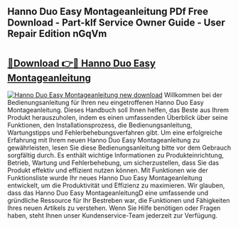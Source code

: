 ## Hanno Duo Easy Montageanleitung PDf Free Download - Part-klf Service Owner Guide - User Repair Edition nGqVm

# <h2><a href="http://df7cc1l.blite.top/?on=Hanno+Duo+Easy+Montageanleitung">🔗Download 👉🔴 Hanno Duo Easy Montageanleitung</a></h2>

[![Hanno Duo Easy Montageanleitung new download](https://i.imgur.com/lujVjoI.png)](http://df7cc1l.blite.top/?on=Hanno+Duo+Easy+Montageanleitung)
Willkommen bei der Bedienungsanleitung für Ihren neu eingetroffenen Hanno Duo Easy Montageanleitung. Dieses Handbuch soll Ihnen helfen, das Beste aus Ihrem Produkt herauszuholen, indem es einen umfassenden Überblick über seine Funktionen, den Installationsprozess, die Bedienungsanleitung, Wartungstipps und Fehlerbehebungsverfahren gibt. Um eine erfolgreiche Erfahrung mit Ihrem neuen Hanno Duo Easy Montageanleitung zu gewährleisten, lesen Sie diese Bedienungsanleitung bitte vor dem Gebrauch sorgfältig durch. Es enthält wichtige Informationen zu Produkteinrichtung, Betrieb, Wartung und Fehlerbehebung, um sicherzustellen, dass Sie das Produkt effektiv und effizient nutzen können. Mit Funktionen wie der Funktionsliste wurde Ihr neues Hanno Duo Easy Montageanleitung entwickelt, um die Produktivität und Effizienz zu maximieren. Wir glauben, dass das Hanno Duo Easy MontageanleitungD eine umfassende und gründliche Ressource für Ihr Bestreben war, die Funktionen und Fähigkeiten Ihres neuen Artikels zu verstehen. Wenn Sie Hilfe benötigen oder Fragen haben, steht Ihnen unser Kundenservice-Team jederzeit zur Verfügung.
